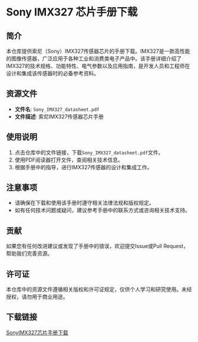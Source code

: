 # Sony IMX327 芯片手册下载

## 简介

本仓库提供索尼（Sony）IMX327传感器芯片的手册下载。IMX327是一款高性能的图像传感器，广泛应用于各种工业和消费类电子产品中。该手册详细介绍了IMX327的技术规格、功能特性、电气参数以及应用指南，是开发人员和工程师在设计和集成该传感器时的必备参考资料。

## 资源文件

- **文件名**: `Sony_IMX327_datasheet.pdf`
- **文件描述**: 索尼IMX327传感器芯片手册

## 使用说明

1. 点击仓库中的文件链接，下载`Sony_IMX327_datasheet.pdf`文件。
2. 使用PDF阅读器打开文件，查阅相关技术信息。
3. 根据手册中的指导，进行IMX327传感器的设计和集成工作。

## 注意事项

- 请确保在下载和使用该手册时遵守相关法律法规和版权规定。
- 如有任何技术问题或疑问，建议参考手册中的联系方式或咨询相关技术支持。

## 贡献

如果您有任何改进建议或发现了手册中的错误，欢迎提交Issue或Pull Request，帮助我们完善资源。

## 许可证

本仓库中的资源文件遵循相关版权和许可证规定，仅供个人学习和研究使用。未经授权，请勿用于商业用途。

## 下载链接

[SonyIMX327芯片手册下载](https://pan.quark.cn/s/0c6addefff4c)